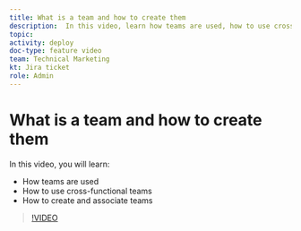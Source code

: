 ```yaml
---
title: What is a team and how to create them
description:  In this video, learn how teams are used, how to use cross-functional teams, and how to create teams.
topic:
activity: deploy
doc-type: feature video
team: Technical Marketing
kt: Jira ticket
role: Admin
---
```

# What is a team and how to create them

In this video, you will learn:

* How teams are used
* How to use cross-functional teams
* How to create and associate teams

>[!VIDEO](https://video.tv.adobe.com/v/335071/?quality=12&learn=on)
